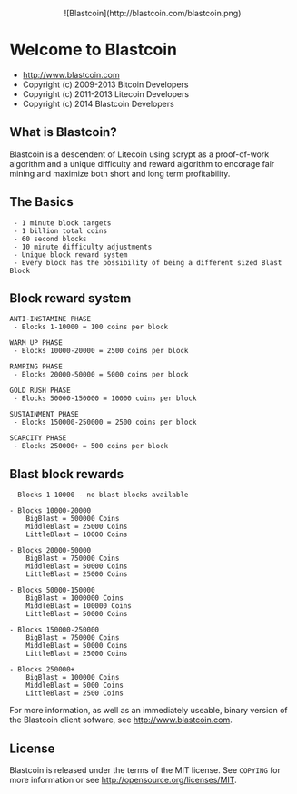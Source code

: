 <p align="center">![Blastcoin](http://blastcoin.com/blastcoin.png)</p>

Welcome to Blastcoin
================================

- http://www.blastcoin.com
- Copyright (c) 2009-2013 Bitcoin Developers
- Copyright (c) 2011-2013 Litecoin Developers
- Copyright (c) 2014 Blastcoin Developers

What is Blastcoin?
----------------

Blastcoin is a descendent of Litecoin using scrypt as a proof-of-work algorithm
and a unique difficulty and reward algorithm to encorage fair mining and
maximize both short and long term profitability.
 
## The Basics
```
 - 1 minute block targets
 - 1 billion total coins
 - 60 second blocks
 - 10 minute difficulty adjustments
 - Unique block reward system
 - Every block has the possibility of being a different sized Blast Block
```

## Block reward system
```
ANTI-INSTAMINE PHASE
 - Blocks 1-10000 = 100 coins per block

WARM UP PHASE
 - Blocks 10000-20000 = 2500 coins per block

RAMPING PHASE
 - Blocks 20000-50000 = 5000 coins per block

GOLD RUSH PHASE
 - Blocks 50000-150000 = 10000 coins per block

SUSTAINMENT PHASE
 - Blocks 150000-250000 = 2500 coins per block

SCARCITY PHASE
 - Blocks 250000+ = 500 coins per block
```

## Blast block rewards
```
- Blocks 1-10000 - no blast blocks available

- Blocks 10000-20000
    BigBlast = 500000 Coins
    MiddleBlast = 25000 Coins
    LittleBlast = 10000 Coins

- Blocks 20000-50000
    BigBlast = 750000 Coins
    MiddleBlast = 50000 Coins
    LittleBlast = 25000 Coins
        
- Blocks 50000-150000
    BigBlast = 1000000 Coins
    MiddleBlast = 100000 Coins
    LittleBlast = 50000 Coins
        
- Blocks 150000-250000
    BigBlast = 750000 Coins
    MiddleBlast = 50000 Coins
    LittleBlast = 25000 Coins
     
- Blocks 250000+
    BigBlast = 100000 Coins
    MiddleBlast = 5000 Coins
    LittleBlast = 2500 Coins
```

For more information, as well as an immediately useable, binary version of
the Blastcoin client sofware, see http://www.blastcoin.com.

License
-------

Blastcoin is released under the terms of the MIT license. See `COPYING` for more
information or see http://opensource.org/licenses/MIT.
